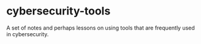 # cybersecurity-tools
A set of notes and perhaps lessons on using tools that are frequently used in cybersecurity.
